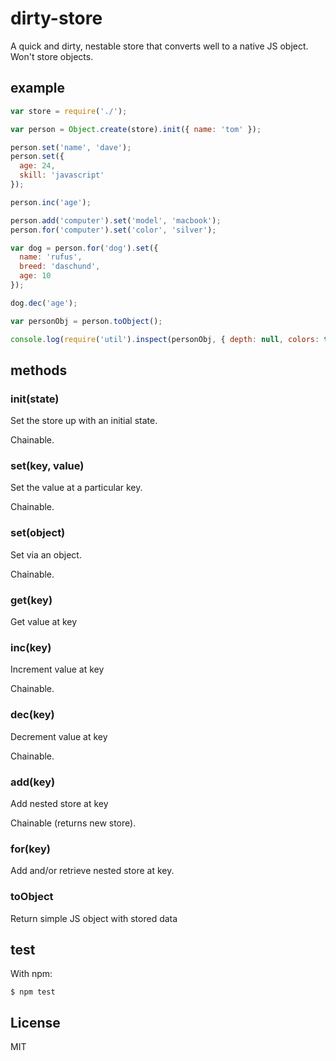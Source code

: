 # dirty-store

A quick and dirty, nestable store that converts well to a native JS object. Won't store objects.

## example

```javascript
var store = require('./');

var person = Object.create(store).init({ name: 'tom' });

person.set('name', 'dave');
person.set({
  age: 24,
  skill: 'javascript'
});

person.inc('age');

person.add('computer').set('model', 'macbook');
person.for('computer').set('color', 'silver');

var dog = person.for('dog').set({
  name: 'rufus',
  breed: 'daschund',
  age: 10
});

dog.dec('age');

var personObj = person.toObject();

console.log(require('util').inspect(personObj, { depth: null, colors: true }));
```

## methods

### init(state)

Set the store up with an initial state.

Chainable.

### set(key, value)

Set the value at a particular key.

Chainable.

### set(object)

Set via an object.

Chainable.

### get(key)

Get value at key

### inc(key)

Increment value at key

Chainable.

### dec(key)

Decrement value at key

Chainable.

### add(key)

Add nested store at key

Chainable (returns new store).

### for(key)

Add and/or retrieve nested store at key.

### toObject

Return simple JS object with stored data

## test

With npm:

```shell
$ npm test
```

## License

MIT